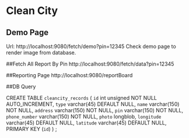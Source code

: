 # Clean City

## Demo Page 
Url: http://localhost:9080/fetch/demo?pin=12345
Check demo page to render image from database.


##Fetch All Report By Pin
http://localhost:9080/fetch/data?pin=12345

##Reporting Page
http://localhost:9080/reportBoard


##DB Query

CREATE TABLE `cleancity_records` (
  `id` int unsigned NOT NULL AUTO_INCREMENT,
  `type` varchar(45) DEFAULT NULL,
  `name` varchar(150) NOT NULL,
  `address` varchar(150) NOT NULL,
  `pin` varchar(150) NOT NULL,
  `phone_number` varchar(150) NOT NULL,
  `photo` longblob,
  `longitude` varchar(45) DEFAULT NULL,
  `latitude` varchar(45) DEFAULT NULL,
  PRIMARY KEY (`id`)
) ;

